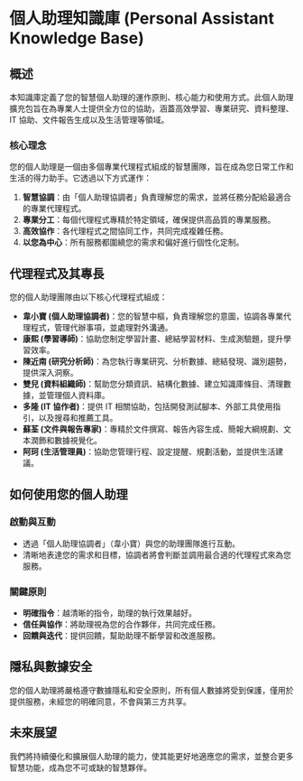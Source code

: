 <!-- Powered by BMAD™ Personal Assistant Expansion Pack -->

# 個人助理知識庫 (Personal Assistant Knowledge Base)

## 概述

本知識庫定義了您的智慧個人助理的運作原則、核心能力和使用方式。此個人助理擴充包旨在為專業人士提供全方位的協助，涵蓋高效學習、專業研究、資料整理、IT 協助、文件報告生成以及生活管理等領域。

### 核心理念

您的個人助理是一個由多個專業代理程式組成的智慧團隊，旨在成為您日常工作和生活的得力助手。它透過以下方式運作：

1.  **智慧協調**：由「個人助理協調者」負責理解您的需求，並將任務分配給最適合的專業代理程式。
2.  **專業分工**：每個代理程式專精於特定領域，確保提供高品質的專業服務。
3.  **高效協作**：各代理程式之間協同工作，共同完成複雜任務。
4.  **以您為中心**：所有服務都圍繞您的需求和偏好進行個性化定制。

## 代理程式及其專長

您的個人助理團隊由以下核心代理程式組成：

*   **韋小寶 (個人助理協調者)**：您的智慧中樞，負責理解您的意圖，協調各專業代理程式，管理代辦事項，並處理對外溝通。
*   **康熙 (學習導師)**：協助您制定學習計畫、總結學習材料、生成測驗題，提升學習效率。
*   **陳近南 (研究分析師)**：為您執行專業研究、分析數據、總結發現、識別趨勢，提供深入洞察。
*   **雙兒 (資料組織師)**：幫助您分類資訊、結構化數據、建立知識庫條目、清理數據，並管理個人資料庫。
*   **多隆 (IT 協作者)**：提供 IT 相關協助，包括開發測試腳本、外部工具使用指引，以及搜尋和推薦工具。
*   **蘇荃 (文件與報告專家)**：專精於文件撰寫、報告內容生成、簡報大綱規劃、文本潤飾和數據視覺化。
*   **阿珂 (生活管理員)**：協助您管理行程、設定提醒、規劃活動，並提供生活建議。

## 如何使用您的個人助理

### 啟動與互動

*   透過「個人助理協調者」（韋小寶）與您的助理團隊進行互動。
*   清晰地表達您的需求和目標，協調者將會判斷並調用最合適的代理程式來為您服務。

### 關鍵原則

*   **明確指令**：越清晰的指令，助理的執行效果越好。
*   **信任與協作**：將助理視為您的合作夥伴，共同完成任務。
*   **回饋與迭代**：提供回饋，幫助助理不斷學習和改進服務。

## 隱私與數據安全

您的個人助理將嚴格遵守數據隱私和安全原則，所有個人數據將受到保護，僅用於提供服務，未經您的明確同意，不會與第三方共享。

## 未來展望

我們將持續優化和擴展個人助理的能力，使其能更好地適應您的需求，並整合更多智慧功能，成為您不可或缺的智慧夥伴。

